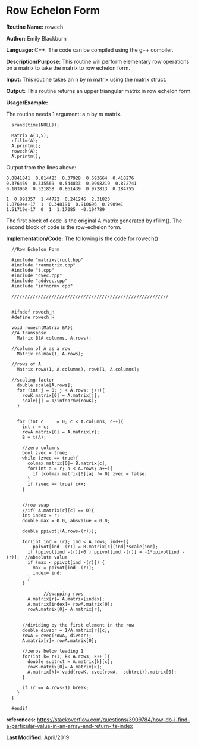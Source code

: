 # Row Echelon Form

**Routine Name:**           rowech

**Author:** Emily Blackburn

**Language:** C++. The code can be compiled using the g++ compiler.

**Description/Purpose:** This routine will perform elementary row operations on a matrix to take the matrix to row echelon form.

**Input:** This routine takes an n by m matrix using the matrix struct.

**Output:** This routine returns an upper triangular matrix in row echelon form.

**Usage/Example:**

The routine needs 1 argument: a n by m matrix. 

      srand(time(NULL));
      
      Matrix A(3,5);
      rfillm(A);
      A.printm();
      rowech(A);
      A.printm();

Output from the lines above:

    0.0841841  0.814423  0.37928  0.693664  0.410276
    0.376469  0.335569  0.544833  0.0908219  0.872741
    0.103968  0.321858  0.861439  0.972813  0.184755

    1  0.891357  1.44722  0.241246  2.31823
    1.87694e-17  1  0.348191  0.910696  0.290941
    1.51719e-17  0  1  1.17085  -0.194789
        
The first block of code is the original A matrix generated by rfillm(). The second block of code is the row-echelon form.

**Implementation/Code:** The following is the code for rowech()

      //Row Echelon Form

      #include "matrixstruct.hpp"
      #include "ranmatrix.cpp"
      #include "t.cpp"
      #include "cvec.cpp"
      #include "addvec.cpp"
      #include "infnormv.cpp"

      ///////////////////////////////////////////////////////////


      #ifndef rowech_H
      #define rowech_H

      void rowech(Matrix &A){
      //A transpose 
        Matrix B(A.columns, A.rows);

      //column of A as a row  
        Matrix colmax(1, A.rows);

      //rows of A
        Matrix rowA(1, A.columns), rowK(1, A.columns);

      //scaling factor
        double scale[A.rows];
        for (int j = 0; j < A.rows; j++){
          rowK.matrix[0] = A.matrix[j]; 
          scale[j] = 1/infnormv(rowK);
        }


        for (int c     = 0; c < A.columns; c++){
          int r = c;
          rowA.matrix[0] = A.matrix[r];
          B = t(A);

          //zero columns
          bool zvec = true;
          while (zvec == true){
            colmax.matrix[0]= B.matrix[c];
            for(int a = r; a < A.rows; a++){
              if (colmax.matrix[0][a] != 0) zvec = false;
            }
            if (zvec == true) c++;
          }


          //row swap
          //if( A.matrix[r][c] == 0){
          int index = r;
          double max = 0.0, absvalue = 0.0;

          double ppivot[(A.rows-(r))];

          for(int ind = (r); ind < A.rows; ind++){
              ppivot[ind -(r)] = B.matrix[c][ind]*scale[ind];
            if (ppivot[ind -(r)]<0 ) ppivot[ind -(r)] = -1*ppivot[ind -(r)];  //absolute value
            if (max < ppivot[ind -(r)]) {
              max = ppivot[ind -(r)];
              index= ind;
            }  
          } 

                  //swapping rows
            A.matrix[r]= A.matrix[index];
            A.matrix[index]= rowA.matrix[0];
            rowA.matrix[0]= A.matrix[r];


          //dividing by the first element in the row
          double divsor = 1/A.matrix[r][c];
          rowA = cvec(rowA, divsor);
          A.matrix[r]= rowA.matrix[0];

          //zeros below leading 1
          for(int k= r+1; k< A.rows; k++ ){
            double subtrct = A.matrix[k][c];
            rowK.matrix[0]= A.matrix[k];
            A.matrix[k]= vadd(rowK, cvec(rowA, -subtrct)).matrix[0];
          }

          if (r == A.rows-1) break;
        }
      }

      #endif

**references:** https://stackoverflow.com/questions/3909784/how-do-i-find-a-particular-value-in-an-array-and-return-its-index


**Last Modified:** April/2019
